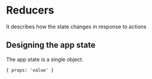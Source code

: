# Reducers

It describes how the state changes in response to actions

## Designing the app state

The app state is a single object.

`{
  props: 'value'
}`

